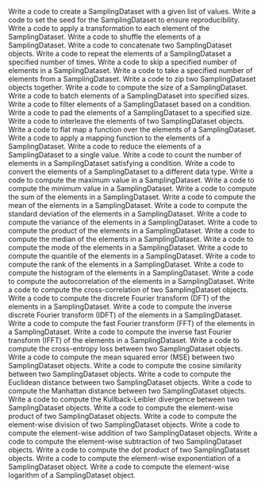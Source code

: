 Write a code to create a SamplingDataset with a given list of values.
Write a code to set the seed for the SamplingDataset to ensure reproducibility.
Write a code to apply a transformation to each element of the SamplingDataset.
Write a code to shuffle the elements of a SamplingDataset.
Write a code to concatenate two SamplingDataset objects.
Write a code to repeat the elements of a SamplingDataset a specified number of times.
Write a code to skip a specified number of elements in a SamplingDataset.
Write a code to take a specified number of elements from a SamplingDataset.
Write a code to zip two SamplingDataset objects together.
Write a code to compute the size of a SamplingDataset.
Write a code to batch elements of a SamplingDataset into specified sizes.
Write a code to filter elements of a SamplingDataset based on a condition.
Write a code to pad the elements of a SamplingDataset to a specified size.
Write a code to interleave the elements of two SamplingDataset objects.
Write a code to flat map a function over the elements of a SamplingDataset.
Write a code to apply a mapping function to the elements of a SamplingDataset.
Write a code to reduce the elements of a SamplingDataset to a single value.
Write a code to count the number of elements in a SamplingDataset satisfying a condition.
Write a code to convert the elements of a SamplingDataset to a different data type.
Write a code to compute the maximum value in a SamplingDataset.
Write a code to compute the minimum value in a SamplingDataset.
Write a code to compute the sum of the elements in a SamplingDataset.
Write a code to compute the mean of the elements in a SamplingDataset.
Write a code to compute the standard deviation of the elements in a SamplingDataset.
Write a code to compute the variance of the elements in a SamplingDataset.
Write a code to compute the product of the elements in a SamplingDataset.
Write a code to compute the median of the elements in a SamplingDataset.
Write a code to compute the mode of the elements in a SamplingDataset.
Write a code to compute the quantile of the elements in a SamplingDataset.
Write a code to compute the rank of the elements in a SamplingDataset.
Write a code to compute the histogram of the elements in a SamplingDataset.
Write a code to compute the autocorrelation of the elements in a SamplingDataset.
Write a code to compute the cross-correlation of two SamplingDataset objects.
Write a code to compute the discrete Fourier transform (DFT) of the elements in a SamplingDataset.
Write a code to compute the inverse discrete Fourier transform (IDFT) of the elements in a SamplingDataset.
Write a code to compute the fast Fourier transform (FFT) of the elements in a SamplingDataset.
Write a code to compute the inverse fast Fourier transform (IFFT) of the elements in a SamplingDataset.
Write a code to compute the cross-entropy loss between two SamplingDataset objects.
Write a code to compute the mean squared error (MSE) between two SamplingDataset objects.
Write a code to compute the cosine similarity between two SamplingDataset objects.
Write a code to compute the Euclidean distance between two SamplingDataset objects.
Write a code to compute the Manhattan distance between two SamplingDataset objects.
Write a code to compute the Kullback-Leibler divergence between two SamplingDataset objects.
Write a code to compute the element-wise product of two SamplingDataset objects.
Write a code to compute the element-wise division of two SamplingDataset objects.
Write a code to compute the element-wise addition of two SamplingDataset objects.
Write a code to compute the element-wise subtraction of two SamplingDataset objects.
Write a code to compute the dot product of two SamplingDataset objects.
Write a code to compute the element-wise exponentiation of a SamplingDataset object.
Write a code to compute the element-wise logarithm of a SamplingDataset object.
